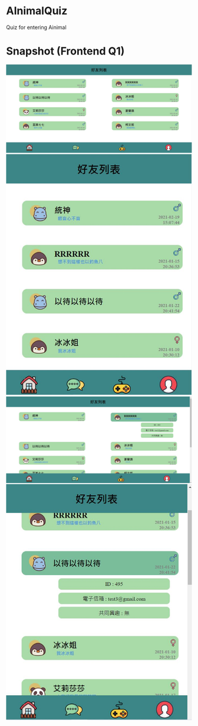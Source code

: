 # AInimalQuiz
Quiz for entering Ainimal 

# Snapshot (Frontend Q1)
![](Quiz1_front/Image/photo1.jpg)
![](Quiz1_front/Image/photo2.jpg)
![](Quiz1_front/Image/photo3.jpg)
![](Quiz1_front/Image/photo4.jpg)
